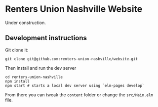 # Renters Union Nashville Website

Under construction.

## Development instructions

Git clone it:

```
git clone git@github.com:renters-union-nashville/website.git
```

Then install and run the dev server

```
cd renters-union-nashville
npm install
npm start # starts a local dev server using `elm-pages develop`
```

From there you can tweak the `content` folder or change the `src/Main.elm` file.
